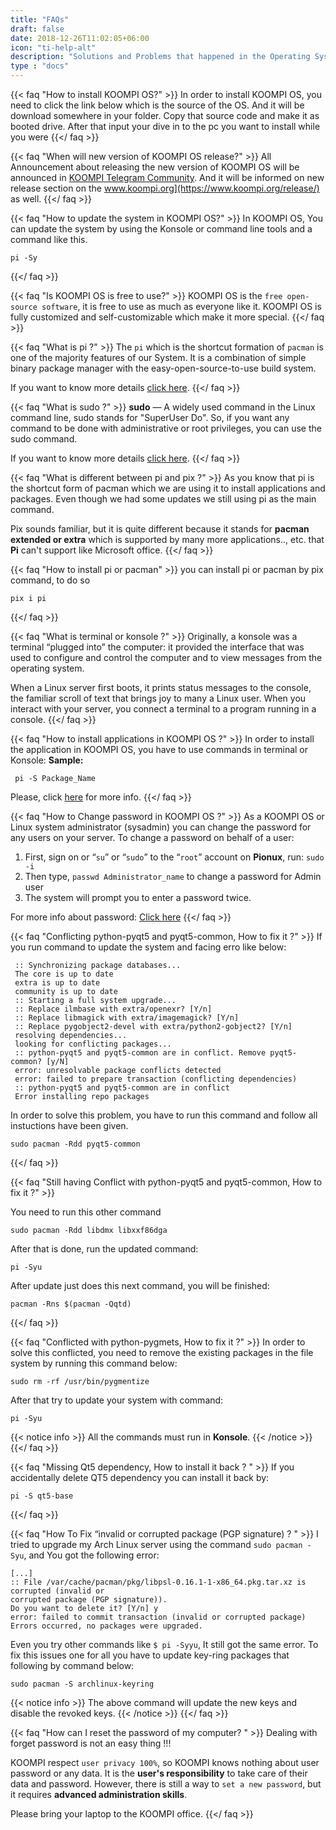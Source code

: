 ```yaml
---
title: "FAQs"
draft: false
date: 2018-12-26T11:02:05+06:00
icon: "ti-help-alt"
description: "Solutions and Problems that happened in the Operating System have been noted here."
type : "docs"
---
```


{{< faq "How to install KOOMPI OS?" >}}
In order to install KOOMPI OS, you need to click the link below which is the source of the OS. And it will be download somewhere in your folder. Copy that source code and make it as booted drive. After that input your dive in to the pc you want to install while you were
{{</ faq >}}

{{< faq "When will new version of KOOMPI OS release?" >}}
All Announcement about releasing the new version of KOOMPI OS will be announced in [KOOMPI Telegram Community](https://t.me/koompi). And it will be informed on new release section on the www.koompi.org](https://www.koompi.org/release/) as well.
{{</ faq >}}

{{< faq "How to update the system in KOOMPI OS?" >}}
In KOOMPI OS, You can update the system by using the Konsole or command line tools and a command like this.  
```
pi -Sy
```
{{</ faq >}}

{{< faq "Is KOOMPI OS is free to use?" >}}
KOOMPI OS  is the `free open-source software`, it is free to use as much as everyone like it. KOOMPI OS is fully customized and self-customizable which make it more special.
{{</ faq >}}

{{< faq "What is pi ?" >}}
The `pi` which is the shortcut formation of `pacman` is one of the majority features of our System. It is a combination of simple binary package manager with the easy-open-source-to-use build system.

If you want to know more details [click here]().
{{</ faq >}}

{{< faq "What is sudo ?" >}}
**sudo** — A widely used command in the Linux command line, sudo stands for "SuperUser Do". So, if 
you want any command to be done with administrative or root privileges, you can use the sudo 
command.

If you want to know more details [click here]().
{{</ faq >}}

{{< faq "What is different between pi and pix ?" >}}
As you know that pi is the shortcut form of pacman which we are using it to install applications and 
packages. Even though we had some updates we still using pi as the main command. 

Pix sounds familiar, but it is quite different because it stands for **pacman extended or extra** which is supported by many more applications.., etc. that **Pi** can't support like Microsoft office. 
{{</ faq >}}

{{< faq "How to install pi or pacman" >}}
you can install pi or pacman by pix command, to do so 
```
pix i pi
```
{{</ faq >}}

{{< faq "What is terminal or konsole ?" >}}
Originally, a konsole was a terminal “plugged into” the computer: it provided the interface that was 
used to configure and control the computer and to view messages from the operating system.

When a Linux server first boots, it prints status messages to the console, the familiar scroll of text that brings joy to many a Linux user. When you interact with your server, you connect a terminal to a program running in a console.
{{</ faq >}}

{{< faq "How to install applications in KOOMPI OS ?" >}}
In order to install the application in KOOMPI OS, you have to use commands in terminal or Konsole:
**Sample:**
```
 pi -S Package_Name
```

Please, click [here](https://www.koompi.org/applications/) for more info.
{{</ faq >}}


{{< faq "How to Change password in KOOMPI OS ?" >}}
As a KOOMPI OS or Linux system administrator (sysadmin) you can change the password for any users on 
your server. To change a password on behalf of a user:

1. First, sign on or “`su`” or “`sudo`” to the “`root`” account on **Pionux**, run: `sudo -i`
1. Then type, `passwd Administrator_name` to change a password for Admin user
1. The system will prompt you to enter a password twice.


For more info about password: [Click here]()
{{</ faq >}}

{{< faq "Conflicting python-pyqt5 and pyqt5-common, How to fix it ?" >}}
If you run command to update the system and facing erro like below:
```Text
 :: Synchronizing package databases...
 The core is up to date
 extra is up to date
 community is up to date
 :: Starting a full system upgrade...
 :: Replace ilmbase with extra/openexr? [Y/n] 
 :: Replace libmagick with extra/imagemagick? [Y/n] 
 :: Replace pygobject2-devel with extra/python2-gobject2? [Y/n] 
 resolving dependencies...
 looking for conflicting packages...
 :: python-pyqt5 and pyqt5-common are in conflict. Remove pyqt5-common? [y/N] 
 error: unresolvable package conflicts detected
 error: failed to prepare transaction (conflicting dependencies)
 :: python-pyqt5 and pyqt5-common are in conflict
 Error installing repo packages
```
In order to solve this problem, you have to run this command and follow all instuctions have been given.
```
sudo pacman -Rdd pyqt5-common
```
{{</ faq >}}

{{< faq "Still having Conflict with python-pyqt5 and pyqt5-common, How to fix it ?" >}}

You need to run this other command
```
sudo pacman -Rdd libdmx libxxf86dga
```
After that is done, run the updated command:
```
pi -Syu
```
After update just does this next command, you will be finished:
```
pacman -Rns $(pacman -Qqtd)
```
{{</ faq >}}

{{< faq "Conflicted with python-pygmets, How to fix it ?" >}}
In order to solve this conflicted, you need to remove the existing packages in the file system by running this command below:
```
sudo rm -rf /usr/bin/pygmentize
```
After that try to update your system with command:
```
pi -Syu
```
{{< notice info >}}
All the commands must run in **Konsole**.
{{< /notice >}}
{{</ faq >}}


{{< faq "Missing Qt5 dependency, How to install it back ? " >}}
If you accidentally delete QT5 dependency you can install it back by:
```
pi -S qt5-base

```
{{</ faq >}}

{{< faq "How To Fix “invalid or corrupted package (PGP signature) ? " >}}
I tried to upgrade my Arch Linux server using the command `sudo pacman -Syu`, and You got the 
following error:
```
[...]
:: File /var/cache/pacman/pkg/libpsl-0.16.1-1-x86_64.pkg.tar.xz is corrupted (invalid or 
corrupted package (PGP signature)).
Do you want to delete it? [Y/n] y
error: failed to commit transaction (invalid or corrupted package)
Errors occurred, no packages were upgraded.
```
Even you try other commands like `$ pi -Syyu`, It still got the same error. To fix this issues one for all you 
have to update key-ring packages that following by command below:
```
sudo pacman -S archlinux-keyring
```
{{< notice info >}}
The above command will update the new keys and disable the revoked keys.
{{< /notice >}}
{{</ faq >}}

{{< faq "How can I reset the password of my computer? " >}}
Dealing with forget password is not an easy thing !!!

KOOMPI respect `user privacy 100%`, so KOOMPI knows nothing about user password or any data. It is the **user's responsibility** to take care of their data and password. However, there is still a way to `set a new password`, but it requires **advanced administration skills**.

Please bring your laptop to the KOOMPI office.
{{</ faq >}}